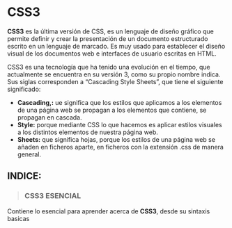 # CSS3
**CSS3**  es la última versión de CSS, es un lenguaje de diseño gráfico que permite definir y crear la presentación de un documento estructurado escrito en un lenguaje de marcado. Es muy usado para establecer el diseño visual de los documentos web e interfaces de usuario escritas en HTML.

CSS3 es una tecnología que ha tenido una evolución en el tiempo, que actualmente se encuentra en su versión 3, como su propio nombre indica. Sus siglas corresponden a “Cascading Style Sheets”, que tiene el siguiente significado:


- **Cascading,:** ue significa que los estilos que aplicamos a los elementos de una página web se propagan a los elementos que contiene, se propagan en cascada.
- **Style:** porque mediante CSS lo que hacemos es aplicar estilos visuales a los distintos elementos de nuestra página web.
- **Sheets:** que significa hojas, porque los estilos de una página web se añaden en ficheros aparte, en ficheros con la extensión .css de manera general.

## INDICE: 

> ### CSS3 ESENCIAL

Contiene lo esencial para aprender acerca de **CSS3**, desde su sintaxis basicas


